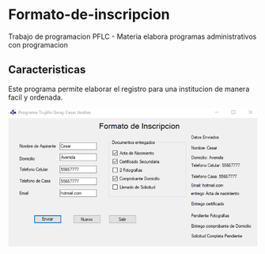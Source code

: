 # Formato-de-inscripcion
Trabajo de programacion PFLC - Materia elabora programas administrativos con programacion

## Caracteristicas
Este programa permite elaborar el registro para una institucion de manera facil y ordenada.

![](Capture.png)
